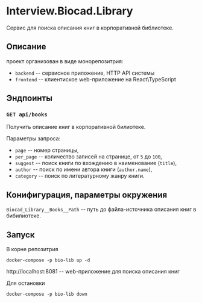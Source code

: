 # Interview.Biocad.Library

Сервис для поиска описания книг в корпоративной библиотеке.

## Описание

проект организован в виде монорепозитрия:

- `backend` -- сервисное приложение, HTTP API системы
- `frontend` -- клиентиское web-приложение на React\TypeScript

## Эндпоинты

### `GET api/books`

Получить описание книг в корпоративной билиотеке.

Параметры запроса:
- `page` -- номер страницы,
- `per_page` -- количество записей на странице, от `5` до `100`,
- `suggest` -- поиск книги по вхождению в наименование (`title`),
- `author` -- поиск по имени автора книги (`author.name`),
- `category` -- поиск по литературному жанру книги.

## Конифигурация, параметры окружения

`Biocad_Library__Books__Path` -- путь до файла-источника описания книг в бибилиотеке.

## Запуск

В корне репозитрия

```shell
docker-compose -p bio-lib up -d
```

http://localhost:8081 -- web-приложение для поиска описания книг

Для остановки

```shell
docker-compose -p bio-lib down
```
